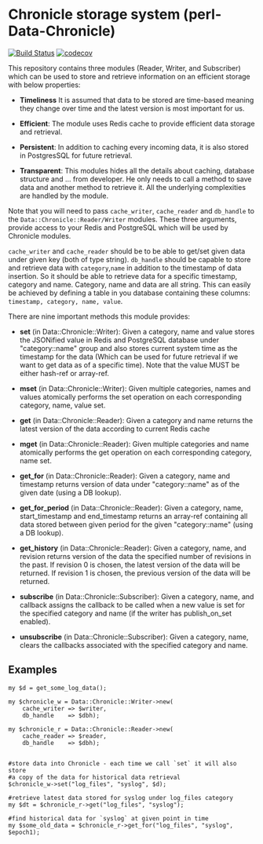 # Chronicle storage system (perl-Data-Chronicle)

[![Build Status](https://travis-ci.org/binary-com/perl-Data-Chronicle.svg?branch=master)](https://travis-ci.org/binary-com/perl-Data-Chronicle)
[![codecov](https://codecov.io/gh/binary-com/perl-Data-Chronicle/branch/master/graph/badge.svg)](https://codecov.io/gh/binary-com/perl-Data-Chronicle)

This repository contains three modules (Reader, Writer, and Subscriber) which can be used to store and retrieve information
on an efficient storage with below properties:
 
* **Timeliness**
It is assumed that data to be stored are time-based meaning they change over time and the latest version is most important for us.

* **Efficient**:
The module uses Redis cache to provide efficient data storage and retrieval.

* **Persistent**:
In addition to caching every incoming data, it is also stored in PostgresSQL for future retrieval.

* **Transparent**:
This modules hides all the details about caching, database structure and ... from developer. He only needs to call a method
to save data and another method to retrieve it. All the underlying complexities are handled by the module.

Note that you will need to pass `cache_writer`, `cache_reader` and `db_handle` to the `Data::Chronicle::Reader/Writer` modules. These three arguments, provide access to your Redis and PostgreSQL which will be used by Chronicle modules.

`cache_writer` and `cache_reader` should be to be able to get/set given data under given key (both of type string). `db_handle` should be capable to store and retrieve data with `category`,`name` in addition to the timestamp of data insertion. So it should be able to retrieve data for a specific timestamp, category and name. Category, name and data are all string. This can easily be achieved by defining a table in you database containing these columns: `timestamp, category, name, value`. 

There are nine important methods this module provides:

* **set** (in Data::Chronicle::Writer):
Given a category, name and value stores the JSONified value in Redis and PostgreSQL database under "category::name" group and also stores current
system time as the timestamp for the data (Which can be used for future retrieval if we want to get data as of a specific time). Note that the value
MUST be either hash-ref or array-ref.

* **mset** (in Data::Chronicle::Writer):
Given multiple categories, names and values atomically performs the set operation on each corresponding category, name, value set.

* **get** (in Data::Chronicle::Reader):
Given a category and name returns the latest version of the data according to current Redis cache

* **mget** (in Data::Chronicle::Reader):
Given multiple categories and name atomically performs the get operation on each corresponding category, name set.

* **get_for** (in Data::Chronicle::Reader):
Given a category, name and timestamp returns version of data under "category::name" as of the given date (using a DB lookup).

* **get_for_period** (in Data::Chronicle::Reader):
Given a category, name, start_timestamp and end_timestamp returns an array-ref containing all data stored between given period for the given "category::name" (using a DB lookup).

* **get_history** (in Data::Chronicle::Reader):
Given a category, name, and revision returns version of the data the specified number of revisions in the past.
If revision 0 is chosen, the latest version of the data will be returned.
If revision 1 is chosen, the previous version of the data will be returned.

* **subscribe** (in Data::Chronicle::Subscriber):
Given a category, name, and callback assigns the callback to be called when a new value is set for the specified category and name (if the writer has publish_on_set enabled).

* **unsubscribe** (in Data::Chronicle::Subscriber):
Given a category, name, clears the callbacks associated with the specified category and name.

## Examples ##

```
my $d = get_some_log_data();

my $chronicle_w = Data::Chronicle::Writer->new( 
    cache_writer => $writer,
    db_handle    => $dbh);

my $chronicle_r = Data::Chronicle::Reader->new( 
    cache_reader => $reader, 
    db_handle    => $dbh);


#store data into Chronicle - each time we call `set` it will also store 
#a copy of the data for historical data retrieval
$chronicle_w->set("log_files", "syslog", $d);

#retrieve latest data stored for syslog under log_files category
my $dt = $chronicle_r->get("log_files", "syslog");

#find historical data for `syslog` at given point in time
my $some_old_data = $chronicle_r->get_for("log_files", "syslog", $epoch1);

```
